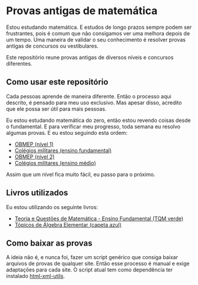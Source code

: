 # Provas antigas de matemática

Estou estudando matemática. E estudos de longo prazos sempre podem ser
frustrantes, pois é comum que não consigamos ver uma melhora depois de um tempo.
Uma maneira de validar o seu conhecimento é resolver provas antigas de concursos
ou vestibulares.

Este repositório reune provas antigas de diversos níveis e concursos diferentes.

## Como usar este repositório

Cada pessoas aprende de maneira diferente. Então o processo aqui descrito, é
pensado para meu uso exclusivo. Mas apesar disso, acredito que ele possa ser
útil para mais pessoas.

Eu estou estudando matemática do zero, então estou revendo coisas desde o
fundamental. E para verificar meu progresso, toda semana eu resolvo algumas
provas. E eu estou seguindo esta ordem:

- [OBMEP (nível 1)](./provas/olimpiadas-de-matematica/obmep/nivel-1)
- [Colégios militares (ensino
  fundamental)](./provas/concursos-militares/ensino-fundamental/colegio-militar/)
- [OBMEP (nível 2)](./provas/olimpiadas-de-matematica/obmep/nivel-2)
- [Colégios militares (ensino
  médio)](./provas/concursos-militares/ensino-medio/colegio-militar/)

Assim que um nível fica muito fácil, eu passo para o próximo.

## Livros utilizados

Eu estou utilizando os seguinte livros:

- [Teoria e Questões de Matemática - Ensino Fundamental (TQM
  verde)](https://www.editoraxyz.com/tqm---teoria-e-questoes-de-matematica-ensino-fundamental/p?srsltid=AfmBOoo3nqAdhv8lYKUbYFb20GQ_LWH1Um4BDayNo_24oHbEDSDNE4hk)
- [Tópicos de Álgebra Elementar (capeta
  azul)](https://loja.uiclap.com/titulo/ua49428/)

## Como baixar as provas

A ideia não é, e nunca foi, fazer um script genérico que consiga baixar arquivos
de provas de qualquer site. Então esse processo é manual e exige adaptações para
cada site. O script atual tem como dependência ter instalado
[html-xml-utils](https://tracker.debian.org/pkg/html-xml-utils). 
